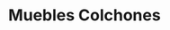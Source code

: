 ---
title: "Muebles Colchones"
url: /ciudad-autonoma-de-buenos-aires/muebles-colchones/
shop: muebles
---